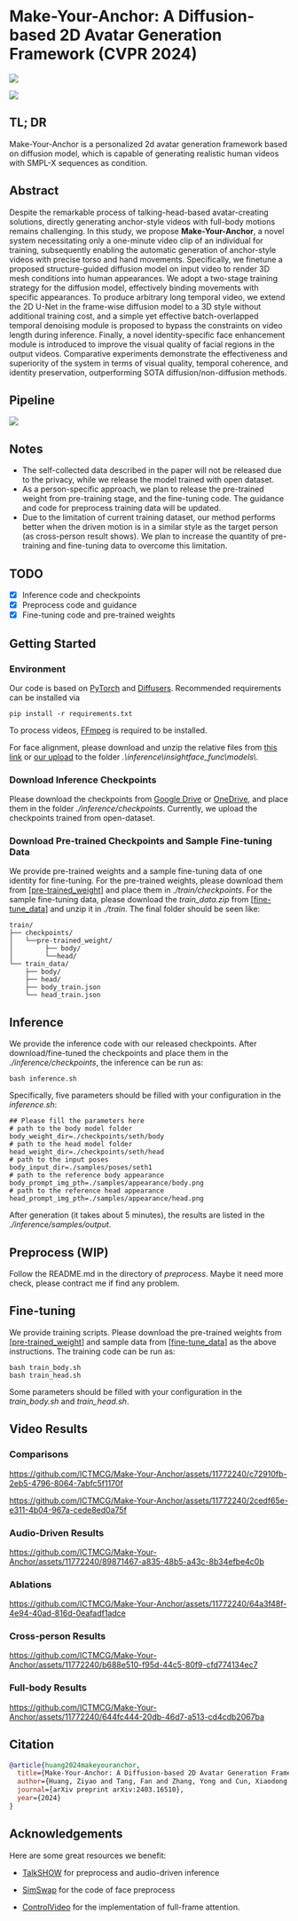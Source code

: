 # Make-Your-Anchor: A Diffusion-based 2D Avatar Generation Framework (CVPR 2024)

![](assets/teaser.png)

<a href='https://arxiv.org/abs/2403.16510'><img src='https://img.shields.io/badge/ArXiv-2403.16510-red'></a> 

## TL; DR
Make-Your-Anchor is a personalized 2d avatar generation framework based on diffusion model,  which is capable of generating realistic human videos with SMPL-X sequences as condition.

## Abstract
Despite the remarkable process of talking-head-based avatar-creating solutions, directly generating anchor-style videos with full-body motions remains challenging. In this study, we propose **Make-Your-Anchor**, a novel system necessitating only a one-minute video clip of an individual for training, subsequently enabling the automatic generation of anchor-style videos with precise torso and hand movements. Specifically, we finetune a proposed structure-guided diffusion model on input video to render 3D mesh conditions into human appearances. We adopt a two-stage training strategy for the diffusion model, effectively binding movements with specific appearances.  To produce arbitrary long temporal video, we extend the 2D U-Net in the frame-wise diffusion model to a 3D style without additional training cost, and a simple yet effective batch-overlapped temporal denoising module is proposed to bypass the constraints on video length during inference. Finally, a novel identity-specific face enhancement module is introduced to improve the visual quality of facial regions in the output videos. Comparative experiments demonstrate the effectiveness and superiority of the system in terms of visual quality, temporal coherence, and identity preservation, outperforming SOTA diffusion/non-diffusion methods. 

## Pipeline
![](assets/pipeline.png)

## Notes
- The self-collected data described in the paper will not be released due to the privacy, while we release the model trained with open dataset.
- As a person-specific approach, we plan to release the pre-trained weight from pre-training stage, and the fine-tuning code. The guidance and code for preprocess training data will be updated.
- Due to the limitation of current training dataset, our method performs better when the driven motion is in a similar style as the target person (as cross-person result shows). We plan to increase the quantity of pre-training and fine-tuning data to overcome this limitation.

<!-- 
## Changelog
- __[2024.04.22]__: Release the inference code and pretrained weights. -->

## TODO
- [x] Inference code and checkpoints
- [x] Preprocess code and guidance
- [x] Fine-tuning code and pre-trained weights

## Getting Started

### Environment

Our code is based on [PyTorch](https://pytorch.org/) and [Diffusers](https://huggingface.co/docs/diffusers/index). Recommended requirements can be installed via

```shell
pip install -r requirements.txt
```

To process videos, [FFmpeg](https://ffmpeg.org//) is required to be installed.

For face alignment, please download and unzip the relative files from [this link](https://onedrive.live.com/?authkey=%21ADJ0aAOSsc90neY&cid=4A83B6B633B029CC&id=4A83B6B633B029CC%215837&parId=4A83B6B633B029CC%215834&action=locate) or [our upload](https://1drv.ms/f/c/64d71f39113d98e4/EoqviR6iT65Kq0YX3XkFgsYBbSQdrEMZiigdEOB4Ca6QiA?e=fFhVPf) to the folder *.\inference\insightface_func\models\\*.

### Download Inference Checkpoints

Please download the checkpoints from [Google Drive](https://drive.google.com/drive/folders/1NyEc001rdkYIIGP8TR9RAQp4Lw3UKmdh?usp=sharing) or [OneDrive](https://1drv.ms/f/c/64d71f39113d98e4/ErwtLq-VEYpIj8BeaU5rQT8BURftZlJPud1wDqVlS0W4uQ?e=Pvrko2), and place them in the folder *./inference/checkpoints*. Currently, we upload the checkpoints trained from open-dataset.

### Download Pre-trained Checkpoints and Sample Fine-tuning Data

We provide pre-trained weights and a sample fine-tuning data of one identity for fine-tuning. For the pre-trained weights, please download them from [[pre-trained_weight](https://1drv.ms/f/c/64d71f39113d98e4/EljLPdDW1r1LnxZv02s2txwBSmW6EtJkXB_HIHY2kFLvpQ?e=nIwxla)] and place them in *./train/checkpoints*. For the sample fine-tuning data, please download the *train_data.zip* from [[fine-tune_data](https://1drv.ms/f/c/64d71f39113d98e4/EjylVV7lno5Ksq5o1zlAHGgBlMpvbHL9i8ju9XiKM75ZOw?e=KZylc7)] and  unzip it in *./train*. The final folder should be seen like:

```
train/
├── checkpoints/
│	└──pre-trained_weight/
│        ├── body/
│        └──head/
└── train_data/
    ├── body/
    ├── head/
    ├── body_train.json
    └── head_train.json
```

## Inference

We provide the inference code with our released checkpoints. After download/fine-tuned the checkpoints and place them in the *./inference/checkpoints*, the inference can be run as:

```shell
bash inference.sh
```

Specifically, five parameters should be filled with your configuration in the *inference.sh*:

```shell
## Please fill the parameters here
# path to the body model folder
body_weight_dir=./checkpoints/seth/body
# path to the head model folder
head_weight_dir=./checkpoints/seth/head
# path to the input poses
body_input_dir=./samples/poses/seth1
# path to the reference body appearance
body_prompt_img_pth=./samples/appearance/body.png
# path to the reference head appearance
head_prompt_img_pth=./samples/appearance/head.png
```

After generation (it takes about 5 minutes), the results are listed in the *./inference/samples/output*.

## Preprocess (WIP)

Follow the README.md in the directory of *preprocess*. Maybe it need more check, please contract me if find any problem.

## Fine-tuning

We provide training scripts. Please download the pre-trained weights from [[pre-trained_weight](https://1drv.ms/f/c/64d71f39113d98e4/EljLPdDW1r1LnxZv02s2txwBSmW6EtJkXB_HIHY2kFLvpQ?e=nIwxla)] and sample data from [[fine-tune_data](https://1drv.ms/f/c/64d71f39113d98e4/EjylVV7lno5Ksq5o1zlAHGgBlMpvbHL9i8ju9XiKM75ZOw?e=KZylc7)] as the above instructions. The training code can be run as:

```shell
bash train_body.sh
bash train_head.sh
```

Some parameters should be filled with your configuration in the *train_body.sh* and *train_head.sh*.

## Video Results

### Comparisons
https://github.com/ICTMCG/Make-Your-Anchor/assets/11772240/c72910fb-2eb5-4796-8064-7abfc5f1170f

https://github.com/ICTMCG/Make-Your-Anchor/assets/11772240/2cedf65e-e311-4b04-967a-cede8ed0a75f

### Audio-Driven Results
https://github.com/ICTMCG/Make-Your-Anchor/assets/11772240/89871467-a835-48b5-a43c-8b34efbe4c0b

### Ablations
https://github.com/ICTMCG/Make-Your-Anchor/assets/11772240/64a3f48f-4e94-40ad-816d-0eafadf1adce

### Cross-person Results
https://github.com/ICTMCG/Make-Your-Anchor/assets/11772240/b688e510-f95d-44c5-80f9-cfd774134ec7

### Full-body Results
https://github.com/ICTMCG/Make-Your-Anchor/assets/11772240/644fc444-20db-46d7-a513-cd4cdb2067ba

## Citation

```BibTeX
@article{huang2024makeyouranchor,
  title={Make-Your-Anchor: A Diffusion-based 2D Avatar Generation Framework},
  author={Huang, Ziyao and Tang, Fan and Zhang, Yong and Cun, Xiaodong and Cao, Juan and Li, Jintao and Lee, Tong-Yee},
  journal={arXiv preprint arXiv:2403.16510},
  year={2024}
}
```

## Acknowledgements

Here are some great resources we benefit:

- [TalkSHOW](https://github.com/yhw-yhw/TalkSHOW) for preprocess and audio-driven inference

- [SimSwap](https://github.com/neuralchen/SimSwap.git) for the code of face preprocess

- [ControlVideo](https://github.com/YBYBZhang/ControlVideo.git) for the implementation of  full-frame attention.
